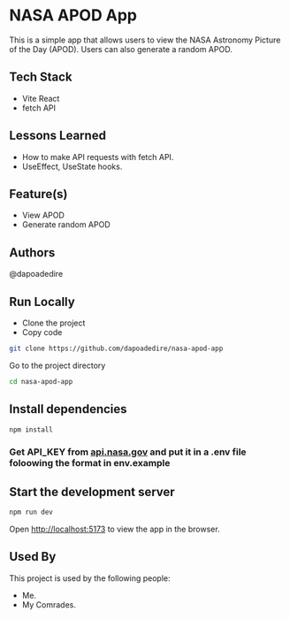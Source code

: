 # NASA APOD App

This is a simple app that allows users to view the NASA Astronomy Picture of the Day (APOD). Users can also generate a random APOD.

## Tech Stack

- Vite React
- fetch API

## Lessons Learned

- How to make API requests with fetch API.
- UseEffect, UseState hooks.

## Feature(s)

- View APOD
- Generate random APOD

## Authors

@dapoadedire

## Run Locally

- Clone the project
- Copy code

```bash
git clone https://github.com/dapoadedire/nasa-apod-app
```

Go to the project directory

```bash
cd nasa-apod-app
```

## Install dependencies

```javascript
npm install
```

### Get API_KEY from [api.nasa.gov](https://api.nasa.gov/) and put it in a .env file foloowing the format in env.example

## Start the development server

```javascript
npm run dev
```

Open <http://localhost:5173> to view the app in the browser.

## Used By

This project is used by the following people:

- Me.
- My Comrades.
